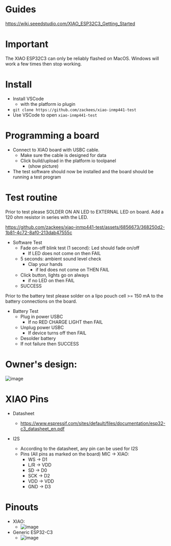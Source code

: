 # Guides

https://wiki.seeedstudio.com/XIAO_ESP32C3_Getting_Started

# Important

The XIAO ESP32C3 can only be reliably flashed on MacOS. Windows will work a few times then stop working.

# Install

  * Install VSCode
    * with the platform io plugin
  * `git clone https://github.com/zackees/xiao-inmp441-test`
  * Use VSCode to open `xiao-inmp441-test`

# Programming a board

  * Connect to XIAO board with USBC cable.
    * Make sure the cable is designed for data
    * Click build/upload in the platform io toolpanel
      * (show picture)
  * The test software should now be installed and the board should be running a test program

# Test routine

  Prior to test please SOLDER ON AN LED to EXTERNAL LED on board. Add a 120 ohm resistor in series with the LED.


https://github.com/zackees/xiao-inmp441-test/assets/6856673/368250d2-1b81-4c72-8af0-213dab47555c



  * Software Test
    * Fade on-off blink test (1 second): Led should fade on/off
      * If LED does not come on then FAIL
    * 5 seconds: ambient sound level check
      * Clap your hands
        * if led does not come on THEN FAIL
    * Click button, lights go on always
      * if no LED on then FAIL
    * SUCCESS

Prior to the battery test please solder on a lipo pouch cell >= 150 mA to the battery connections on the board.

  * Battery Test
    * Plug in power USBC
      * If no RED CHARGE LIGHT then FAIL
    * Unplug power USBC
      * If device turns off then FAIL
    * Desolder battery
    * If not failure then SUCCESS

# Owner's design:

![image](https://github.com/zackees/xiao-inmp441-test/assets/6856673/7017fa5a-ff1d-4d03-8c54-105cfbb52e59)


# XIAO Pins

  * Datasheet
    * https://www.espressif.com/sites/default/files/documentation/esp32-c3_datasheet_en.pdf

  * I2S
    * According to the datasheet, any pin can be used for I2S
    * Pins (All pins as marked on the board) MIC -> XIAO:
      * WS -> D1
      * L/R -> VDD
      * SD -> D0
      * SCK -> D2
      * VDD -> VDD
      * GND -> D3


# Pinouts

  * XIAO:
    * ![image](https://github.com/zackees/noodz-soundreactive/assets/6856673/b1114268-d4b9-4eeb-9ecf-c81d819812d9)
  * Generic ESP32-C3
    * ![image](https://github.com/zackees/noodz-soundreactive/assets/6856673/4beef3b1-20db-4457-be57-3be4b7ca0fc7)
